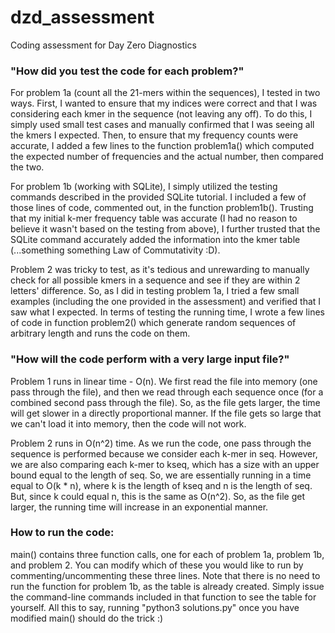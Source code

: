 # dzd_assessment
Coding assessment for Day Zero Diagnostics

### "How did you test the code for each problem?"

For problem 1a (count all the 21-mers within the sequences), I tested in two ways. First, I wanted to ensure that my indices were correct and that I was considering each kmer in the sequence (not leaving any off). To do this, I simply used small test cases and manually confirmed that I was seeing all the kmers I expected. Then, to ensure that my frequency counts were accurate, I added a few lines to the function problem1a() which computed the expected number of frequencies and the actual number, then compared the two.

For problem 1b (working with SQLite), I simply utilized the testing commands described in the provided SQLite tutorial. I included a few of those lines of code, commented out, in the function problem1b(). Trusting that my initial k-mer frequency table was accurate (I had no reason to believe it wasn't based on the testing from above), I further trusted that the SQLite command accurately added the information into the kmer table (...something something Law of Commutativity :D).

Problem 2 was tricky to test, as it's tedious and unrewarding to manually check for all possible kmers in a sequence and see if they are within 2 letters' difference. So, as I did in testing problem 1a, I tried a few small examples (including the one provided in the assessment) and verified that I saw what I expected. In terms of testing the running time, I wrote a few lines of code in function problem2() which generate random sequences of arbitrary length and runs the code on them.

### "How will the code perform with a very large input file?"

Problem 1 runs in linear time - O(n). We first read the file into memory (one pass through the file), and then we read through each sequence once (for a combined second pass through the file). So, as the file gets larger, the time will get slower in a directly proportional manner. If the file gets so large that we can't load it into memory, then the code will not work.

Problem 2 runs in O(n^2) time. As we run the code, one pass through the sequence is performed because we consider each k-mer in seq. However, we are also comparing each k-mer to kseq, which has a size with an upper bound equal to the length of seq. So, we are essentially running in a time equal to O(k * n), where k is the length of kseq and n is the length of seq. But, since k could equal n, this is the same as O(n^2). So, as the file get larger, the running time will increase in an exponential manner.

### How to run the code:

main() contains three function calls, one for each of problem 1a, problem 1b, and problem 2. You can modify which of these you would like to run by commenting/uncommenting these three lines. Note that there is no need to run the function for problem 1b, as the table is already created. Simply issue the command-line commands included in that function to see the table for yourself. All this to say, running "python3 solutions.py" once you have modified main() should do the trick :)
